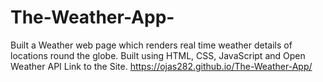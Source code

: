 # The-Weather-App-
Built a Weather web page which renders real time weather details of locations round the globe. Built using HTML, CSS, JavaScript and Open Weather API
Link to the Site.
https://ojas282.github.io/The-Weather-App/
